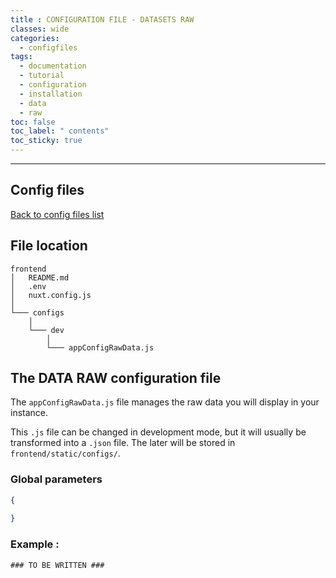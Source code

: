 ```yaml
---
title : CONFIGURATION FILE - DATASETS RAW
classes: wide
categories:
  - configfiles
tags:
  - documentation
  - tutorial
  - configuration
  - installation
  - data
  - raw
toc: false
toc_label: " contents"
toc_sticky: true
---
```


--------

## Config files

[Back to config files list]({{site.baseurl}}/configuration/config-configs)

## File location

```shell
frontend
│   README.md
│   .env
│   nuxt.config.js
│
└─── configs
    │
    └─── dev
        │
        └─── appConfigRawData.js

```

## The DATA RAW configuration file

The `appConfigRawData.js` file manages the raw data you will display in your instance.

This `.js` file can be changed in development mode, but it will usually be transformed into a `.json` file. The later will be stored in `frontend/static/configs/`.

### Global parameters

```json
{
  
}

```

### Example : 

```shell
### TO BE WRITTEN ###
```

